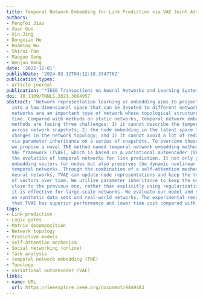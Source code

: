 ```yaml
---
title: Temporal Network Embedding for Link Prediction via VAE Joint Attention Mechanism
authors:
- Pengfei Jiao
- Xuan Guo
- Xin Jing
- Dongxiao He
- Huaming Wu
- Shirui Pan
- Maoguo Gong
- Wenjun Wang
date: '2022-12-01'
publishDate: '2024-03-12T04:12:18.374776Z'
publication_types:
- article-journal
publication: '*IEEE Transactions on Neural Networks and Learning Systems*'
doi: 10.1109/TNNLS.2021.3084957
abstract: 'Network representation learning or embedding aims to project the network
  into a low-dimensional space that can be devoted to different network tasks. Temporal
  networks are an important type of network whose topological structure changes over
  time. Compared with methods on static networks, temporal network embedding (TNE)
  methods are facing three challenges: 1) it cannot describe the temporal dependence
  across network snapshots; 2) the node embedding in the latent space fails to indicate
  changes in the network topology; and 3) it cannot avoid a lot of redundant computation
  via parameter inheritance on a series of snapshots. To overcome these problems,
  we propose a novel TNE method named temporal network embedding method based on the
  VAE framework (TVAE), which is based on a variational autoencoder (VAE) to capture
  the evolution of temporal networks for link prediction. It not only generates low-dimensional
  embedding vectors for nodes but also preserves the dynamic nonlinear features of
  temporal networks. Through the combination of a self-attention mechanism and recurrent
  neural networks, TVAE can update node representations and keep the temporal dependence
  of vectors over time. We utilize parameter inheritance to keep the new embedding
  close to the previous one, rather than explicitly using regularization, and thus,
  it is effective for large-scale networks. We evaluate our model and several baselines
  on synthetic data sets and real-world networks. The experimental results demonstrate
  that TVAE has superior performance and lower time cost compared with the baselines.'
tags:
- Link prediction
- Logic gates
- Matrix decomposition
- Network topology
- Predictive models
- self-attention mechanism
- Social networking (online)
- Task analysis
- temporal network embedding (TNE)
- Topology
- variational autoencoder (VAE)
links:
- name: URL
  url: https://ieeexplore.ieee.org/document/9449483
---
```

